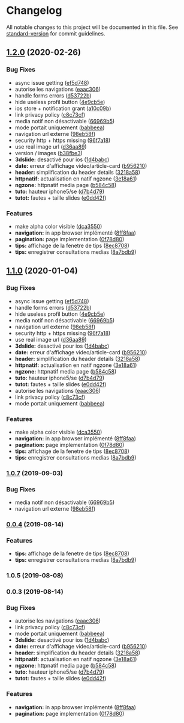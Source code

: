# Changelog

All notable changes to this project will be documented in this file. See [standard-version](https://github.com/conventional-changelog/standard-version) for commit guidelines.

## [1.2.0](https://github.com/hugoblanc/Athena/compare/v1.0.5...v1.2.0) (2020-02-26)


### Bug Fixes

* async issue getting ([ef5d748](https://github.com/hugoblanc/Athena/commit/ef5d748))
* autorise les navigations ([eaac306](https://github.com/hugoblanc/Athena/commit/eaac306))
* handle forms errors ([d53722b](https://github.com/hugoblanc/Athena/commit/d53722b))
* hide useless profil button ([4e9cb5e](https://github.com/hugoblanc/Athena/commit/4e9cb5e))
* ios store + notification grant ([a10c09b](https://github.com/hugoblanc/Athena/commit/a10c09b))
* link privacy policy ([c8c73cf](https://github.com/hugoblanc/Athena/commit/c8c73cf))
* media notif non désactivable ([66969b5](https://github.com/hugoblanc/Athena/commit/66969b5))
* mode portait uniquement ([babbeea](https://github.com/hugoblanc/Athena/commit/babbeea))
* navigation url externe ([98eb58f](https://github.com/hugoblanc/Athena/commit/98eb58f))
* security http +  https missing ([96f7a18](https://github.com/hugoblanc/Athena/commit/96f7a18))
* use real image url ([d36aa89](https://github.com/hugoblanc/Athena/commit/d36aa89))
* version / images ([b38fbe3](https://github.com/hugoblanc/Athena/commit/b38fbe3))
* **3dslide:** desactivé pour ios ([1d4babc](https://github.com/hugoblanc/Athena/commit/1d4babc))
* **date:** erreur d'affichage video/article-card ([b956210](https://github.com/hugoblanc/Athena/commit/b956210))
* **header:** simplification du header details ([3218a58](https://github.com/hugoblanc/Athena/commit/3218a58))
* **httpnatif:** actualisation en natif ngzone ([3e18a61](https://github.com/hugoblanc/Athena/commit/3e18a61))
* **ngzone:** httpnatif media page ([b584c58](https://github.com/hugoblanc/Athena/commit/b584c58))
* **tuto:** hauteur iphone5/se ([d7b4d79](https://github.com/hugoblanc/Athena/commit/d7b4d79))
* **tutot:** fautes + taille slides ([e0dd42f](https://github.com/hugoblanc/Athena/commit/e0dd42f))


### Features

* make alpha color visible ([dca3550](https://github.com/hugoblanc/Athena/commit/dca3550))
* **navigation:** in app browser implémenté ([8ff8faa](https://github.com/hugoblanc/Athena/commit/8ff8faa))
* **pagination:** page implementation ([0f78d80](https://github.com/hugoblanc/Athena/commit/0f78d80))
* **tips:** affichage de la fenetre de tips ([8ec8708](https://github.com/hugoblanc/Athena/commit/8ec8708))
* **tips:** enregistrer consultations medias ([8a7bdb9](https://github.com/hugoblanc/Athena/commit/8a7bdb9))

## [1.1.0](https://github.com/hugoblanc/Athena/compare/v1.0.5...v1.1.0) (2020-01-04)


### Bug Fixes

* async issue getting ([ef5d748](https://github.com/hugoblanc/Athena/commit/ef5d748))
* handle forms errors ([d53722b](https://github.com/hugoblanc/Athena/commit/d53722b))
* hide useless profil button ([4e9cb5e](https://github.com/hugoblanc/Athena/commit/4e9cb5e))
* media notif non désactivable ([66969b5](https://github.com/hugoblanc/Athena/commit/66969b5))
* navigation url externe ([98eb58f](https://github.com/hugoblanc/Athena/commit/98eb58f))
* security http +  https missing ([96f7a18](https://github.com/hugoblanc/Athena/commit/96f7a18))
* use real image url ([d36aa89](https://github.com/hugoblanc/Athena/commit/d36aa89))
* **3dslide:** desactivé pour ios ([1d4babc](https://github.com/hugoblanc/Athena/commit/1d4babc))
* **date:** erreur d'affichage video/article-card ([b956210](https://github.com/hugoblanc/Athena/commit/b956210))
* **header:** simplification du header details ([3218a58](https://github.com/hugoblanc/Athena/commit/3218a58))
* **httpnatif:** actualisation en natif ngzone ([3e18a61](https://github.com/hugoblanc/Athena/commit/3e18a61))
* **ngzone:** httpnatif media page ([b584c58](https://github.com/hugoblanc/Athena/commit/b584c58))
* **tuto:** hauteur iphone5/se ([d7b4d79](https://github.com/hugoblanc/Athena/commit/d7b4d79))
* **tutot:** fautes + taille slides ([e0dd42f](https://github.com/hugoblanc/Athena/commit/e0dd42f))
* autorise les navigations ([eaac306](https://github.com/hugoblanc/Athena/commit/eaac306))
* link privacy policy ([c8c73cf](https://github.com/hugoblanc/Athena/commit/c8c73cf))
* mode portait uniquement ([babbeea](https://github.com/hugoblanc/Athena/commit/babbeea))


### Features

* make alpha color visible ([dca3550](https://github.com/hugoblanc/Athena/commit/dca3550))
* **navigation:** in app browser implémenté ([8ff8faa](https://github.com/hugoblanc/Athena/commit/8ff8faa))
* **pagination:** page implementation ([0f78d80](https://github.com/hugoblanc/Athena/commit/0f78d80))
* **tips:** affichage de la fenetre de tips ([8ec8708](https://github.com/hugoblanc/Athena/commit/8ec8708))
* **tips:** enregistrer consultations medias ([8a7bdb9](https://github.com/hugoblanc/Athena/commit/8a7bdb9))

### [1.0.7](https://github.com/hugoblanc/Bifrost/compare/v0.0.4...v1.0.7) (2019-09-03)


### Bug Fixes

* media notif non désactivable ([66969b5](https://github.com/hugoblanc/Bifrost/commit/66969b5))
* navigation url externe ([98eb58f](https://github.com/hugoblanc/Bifrost/commit/98eb58f))

### [0.0.4](https://github.com/hugoblanc/Bifrost/compare/v0.0.3...v0.0.4) (2019-08-14)


### Features

* **tips:** affichage de la fenetre de tips ([8ec8708](https://github.com/hugoblanc/Bifrost/commit/8ec8708))
* **tips:** enregistrer consultations medias ([8a7bdb9](https://github.com/hugoblanc/Bifrost/commit/8a7bdb9))

### 1.0.5 (2019-08-08)

### 0.0.3 (2019-08-14)


### Bug Fixes

* autorise les navigations ([eaac306](https://github.com/hugoblanc/Bifrost/commit/eaac306))
* link privacy policy ([c8c73cf](https://github.com/hugoblanc/Bifrost/commit/c8c73cf))
* mode portait uniquement ([babbeea](https://github.com/hugoblanc/Bifrost/commit/babbeea))
* **3dslide:** desactivé pour ios ([1d4babc](https://github.com/hugoblanc/Bifrost/commit/1d4babc))
* **date:** erreur d'affichage video/article-card ([b956210](https://github.com/hugoblanc/Bifrost/commit/b956210))
* **header:** simplification du header details ([3218a58](https://github.com/hugoblanc/Bifrost/commit/3218a58))
* **httpnatif:** actualisation en natif ngzone ([3e18a61](https://github.com/hugoblanc/Bifrost/commit/3e18a61))
* **ngzone:** httpnatif media page ([b584c58](https://github.com/hugoblanc/Bifrost/commit/b584c58))
* **tuto:** hauteur iphone5/se ([d7b4d79](https://github.com/hugoblanc/Bifrost/commit/d7b4d79))
* **tutot:** fautes + taille slides ([e0dd42f](https://github.com/hugoblanc/Bifrost/commit/e0dd42f))


### Features

* **navigation:** in app browser implémenté ([8ff8faa](https://github.com/hugoblanc/Bifrost/commit/8ff8faa))
* **pagination:** page implementation ([0f78d80](https://github.com/hugoblanc/Bifrost/commit/0f78d80))
